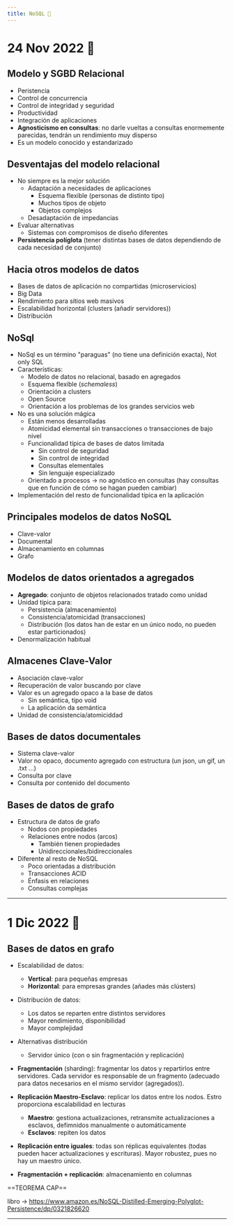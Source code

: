 ```yaml
---
title: NoSQL 🦋
---
```

# 24 Nov 2022 🦂

## Modelo y SGBD Relacional
- Peristencia
- Control de concurrencia
- Control de integridad y seguridad
- Productividad 
- Integración de aplicaciones
- **Agnosticismo en consultas**: no darle vueltas a consultas enormemente parecidas, tendrán un rendimiento muy disperso
- Es un modelo conocido y estandarizado

## Desventajas del modelo relacional
- No siempre es la mejor solución
	- Adaptación a necesidades de aplicaciones
		- Esquema flexible (personas de distinto tipo)
		- Muchos tipos de objeto
		- Objetos complejos
	- Desadaptación de impedancias
- Evaluar alternativas
	- Sistemas con compromisos de diseño diferentes
- **Persistencia políglota** (tener distintas bases de datos dependiendo de cada necesidad de conjunto)

## Hacia otros modelos de datos

- Bases de datos de aplicación no compartidas (microservicios)
- Big Data
- Rendimiento para sitios web masivos
- Escalabilidad horizontal (clusters (añadir servidores))
- Distribución

## NoSql

- NoSql es un término "paraguas" (no tiene una definición exacta), Not only SQL
- Características:
	- Modelo de datos no relacional, basado en agregados
	- Esquema flexible (*schemaless*)
	- Orientación a clusters
	- Open Source
	- Orientación a los problemas de los grandes servicios web
- No es una solución mágica
	- Están menos desarrolladas
	- Atomicidad elemental sin transacciones o transacciones de bajo nivel
	- Funcionalidad típica de bases de datos limitada
		- Sin control de seguridad
		- Sin control de integridad
		- Consultas elementales
		- Sin lenguaje especializado
	- Orientado a procesos -> no agnóstico en consultas (hay consultas que en función de cómo se hagan pueden cambiar)
- Implementación del resto de funcionalidad típica en la aplicación

## Principales modelos de datos NoSQL

- Clave-valor
- Documental
- Almacenamiento en columnas
- Grafo

## Modelos de datos orientados a agregados

- **Agregado**: conjunto de objetos relacionados tratado como unidad
- Unidad típica para:
	- Persistencia (almacenamiento)
	- Consistencia/atomicidad (transacciones)
	- Distribución (los datos han de estar en un único nodo, no pueden estar particionados)
- Denormalización habitual

## Almacenes Clave-Valor

- Asociación clave-valor
- Recuperación de valor buscando por clave
- Valor es un agregado opaco a la base de datos
	- Sin semántica, tipo void
	- La aplicación da semántica
- Unidad de consistencia/atomiciddad

## Bases de datos documentales

- Sistema clave-valor
- Valor no opaco, documento agregado con estructura (un json, un gif, un .txt ...)
- Consulta por clave
- Consulta por contenido del documento

## Bases de datos de grafo

- Estructura de datos de grafo
	- Nodos con propiedades
	- Relaciones entre nodos (arcos)
		- También tienen propiedades
		- Unidireccionales/bidireccionales
- Diferente al resto de NoSQL
	- Poco orientadas a distribución
	- Transacciones ACID
	- Énfasis en relaciones
	- Consultas complejas

---
# 1 Dic 2022 🪺
## Bases de datos en grafo

- Escalabilidad de datos:
	- **Vertical**: para pequeñas empresas
	- **Horizontal**: para empresas grandes (añades más clústers)
- Distribución de datos:
	- Los datos se reparten entre distintos servidores
	- Mayor rendimiento, disponibilidad
	- Mayor complejidad
- Alternativas distribución
	- Servidor único (con o sin fragmentación y replicación)

- **Fragmentación** (sharding): fragmentar los datos y repartirlos entre servidores. Cada servidor es responsable de un fragmento (adecuado para datos necesarios en el mismo servidor (agregados)).
- **Replicación Maestro-Esclavo**: replicar los datos entre los nodos. Estro proporciona escalabilidad en lecturas
	- **Maestro**: gestiona actualizaciones, retransmite actualizaciones a esclavos, defimnidos manualmente o automáticamente
	- **Esclavos**: repiten los datos
- **Replicación entre iguales**: todas son réplicas equivalentes (todas pueden hacer actualizaciones y escrituras). Mayor robustez, pues no hay un maestro único.
- **Fragmentación + replicación**: almacenamiento en columnas

==TEOREMA CAP==

libro -> https://www.amazon.es/NoSQL-Distilled-Emerging-Polyglot-Persistence/dp/0321826620

---
